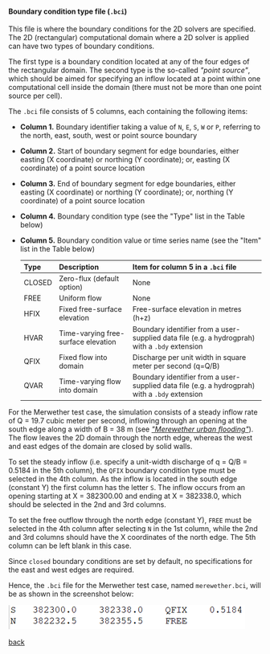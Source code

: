 #### Boundary condition type file (`.bci`)

This file is where the boundary conditions for the 2D solvers are specified. The 2D (rectangular) computational domain where a 2D solver is applied can have two types of boundary conditions.

The first type is a boundary condition located at any of the four edges of the rectangular domain. The second type is the so-called *"point source"*, which should be aimed for specifying an inflow located at a point within one computational cell inside the domain (there must not be more than one point source per cell).

The `.bci` file consists of 5 columns, each containing the following items:

- **Column 1.** Boundary identifier taking a value of `N`, `E`, `S`, `W` or `P`, referring to the north, east, south, west or point source boundary 

- **Column 2.** Start of boundary segment for edge boundaries, either easting (X coordinate) or northing (Y coordinate); or, easting (X coordinate) of a point source location

- **Column 3.** End of boundary segment for edge boundaries, either easting (X coordinate) or northing (Y coordinate); or, northing (Y coordinate) of a point source location

- **Column 4.** Boundary condition type (see the "Type" list in the Table below)

- **Column 5.** Boundary condition value or time series name (see the "Item" list in the Table below)

  | Type | Description | Item for column 5 in a `.bci` file |
   | :---         | :---      | :--- |
   | CLOSED   | Zero-flux (default option)     | None  |
   | FREE     | Uniform flow       | None   |
   | HFIX     | Fixed free-surface elevation      | Free-surface elevation in metres (h+z)   |
   | HVAR     | Time-varying free-surface elevation       | Boundary identifier from a user-supplied data file (e.g. a hydrogprah) with a `.bdy` extension |
   | QFIX     | Fixed flow into domain     | Discharge per unit width in square meter per second (q=Q/B)    |
   | QVAR     | Time-varying flow into domain       | Boundary identifier from a user-supplied data file (e.g. a hydrogprah) with a `.bdy` extension     |

For the Merwether test case, the simulation consists of a steady inflow rate of Q = 19.7 cubic meter per second, inflowing through an opening at the south edge along a width of B = 38 m (see [*"Merewether urban flooding"*](/Merewether.md)). The flow leaves the 2D domain through the north edge, whereas the west and east edges of the domain are closed by solid walls.

To set the steady inflow (i.e. specify a unit-width discharge of q = Q/B = 0.5184 in the 5th column), the `QFIX` boundary condition type must be selected in the 4th column. As the inflow is located in the south edge (constant Y) the first column has the letter `S`. The inflow occurs from an opening starting at X = 382300.00 and ending at X = 382338.0, which should be selected in the 2nd and 3rd columns.  

To set the free outflow through the north edge (constant Y), `FREE` must be selected in the 4th column after selecting `N` in the 1st column, while the 2nd and 3rd columns should have the X coordinates of the north edge. The 5th column can be left blank in this case. 

Since `closed` boundary conditions are set by default, no specifications for the east and west edges are required.   

Hence, the `.bci` file for the Merwether test case, named `merewether.bci`, will be as shown in the screenshot below:

![image](/Figures/mer9.png)

[back](/Merewether1.md)
